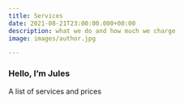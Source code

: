 ```yaml
---
title: Services
date: 2021-08-21T23:00:00.000+00:00
description: what we do and how much we charge
image: images/author.jpg

---
```

### Hello, I’m **Jules**

A list of services and prices
